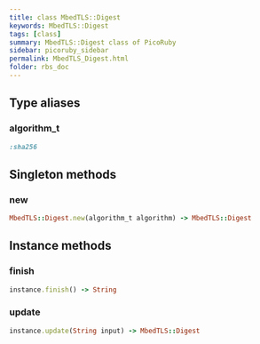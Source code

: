 ```yaml
---
title: class MbedTLS::Digest
keywords: MbedTLS::Digest
tags: [class]
summary: MbedTLS::Digest class of PicoRuby
sidebar: picoruby_sidebar
permalink: MbedTLS_Digest.html
folder: rbs_doc
---
```

## Type aliases
### algorithm_t
```ruby
:sha256
```
## Singleton methods
### new

```ruby
MbedTLS::Digest.new(algorithm_t algorithm) -> MbedTLS::Digest
```
## Instance methods
### finish

```ruby
instance.finish() -> String
```
### update

```ruby
instance.update(String input) -> MbedTLS::Digest
```
